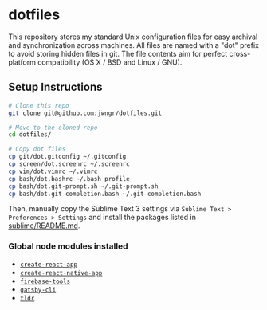 # dotfiles

This repository stores my standard Unix configuration files for easy archival and synchronization
across machines.  All files are named with a "dot" prefix to avoid storing hidden files in git. The
file contents aim for perfect cross-platform compatibility (OS X / BSD and Linux / GNU).

## Setup Instructions

```bash
# Clone this repo
git clone git@github.com:jwngr/dotfiles.git

# Move to the cloned repo
cd dotfiles/

# Copy dot files
cp git/dot.gitconfig ~/.gitconfig
cp screen/dot.screenrc ~/.screenrc
cp vim/dot.vimrc ~/.vimrc
cp bash/dot.bashrc ~/.bash_profile
cp bash/dot.git-prompt.sh ~/.git-prompt.sh
cp bash/dot.git-completion.bash ~/.git-completion.bash
```

Then, manually copy the Sublime Text 3 settings via `Sublime Text > Preferences > Settings` and
install the packages listed in [sublime/README.md](./sublime/README.md).


### Global node modules installed

* [`create-react-app`](https://www.npmjs.com/package/create-react-app)
* [`create-react-native-app`](https://www.npmjs.com/package/create-react-native-app)
* [`firebase-tools`](https://www.npmjs.com/package/firebase-tools)
* [`gatsby-cli`](https://www.npmjs.com/package/gatsby-cli)
* [`tldr`](https://www.npmjs.com/package/tldr)
